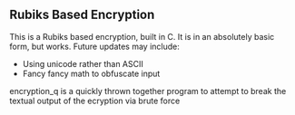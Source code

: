<h2>Rubiks Based Encryption</h2>

<p>This is a Rubiks based encryption, built in C. It is in an absolutely basic form, but works. Future updates may include:</p>
<ul>
  <li>Using unicode rather than ASCII</li>
  <li>Fancy fancy math to obfuscate input</li>
</ul>
<p>encryption_q is a quickly thrown together program to attempt to break the textual output of the ecryption via brute force</p>
